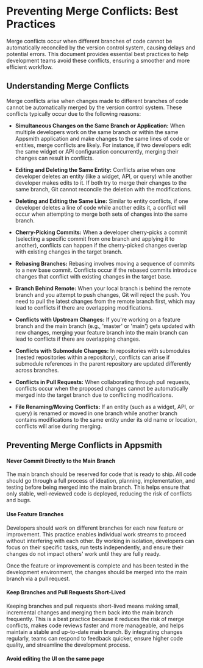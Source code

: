 # Preventing Merge Conflicts: Best Practices

Merge conflicts occur when different branches of code cannot be automatically reconciled by the version control system, causing delays and potential errors. This document provides essential best practices to help development teams avoid these conflicts, ensuring a smoother and more efficient workflow.






## Understanding Merge Conflicts

Merge conflicts arise when changes made to different branches of code cannot be automatically merged by the version control system. These conflicts typically occur due to the following reasons:

- **Simultaneous Changes on the Same Branch or Application:** When multiple developers work on the same branch or within the same Appsmith application and make changes to the same lines of code or entities, merge conflicts are likely. For instance, if two developers edit the same widget or API configuration concurrently, merging their changes can result in conflicts.

- **Editing and Deleting the Same Entity:** Conflicts arise when one developer deletes an entity (like a widget, API, or query) while another developer makes edits to it. If both try to merge their changes to the same branch, Git cannot reconcile the deletion with the modifications.

- **Deleting and Editing the Same Line:** Similar to entity conflicts, if one developer deletes a line of code while another edits it, a conflict will occur when attempting to merge both sets of changes into the same branch.

- **Cherry-Picking Commits:** When a developer cherry-picks a commit (selecting a specific commit from one branch and applying it to another), conflicts can happen if the cherry-picked changes overlap with existing changes in the target branch.

- **Rebasing Branches:** Rebasing involves moving a sequence of commits to a new base commit. Conflicts occur if the rebased commits introduce changes that conflict with existing changes in the target base.

- **Branch Behind Remote:** When your local branch is behind the remote branch and you attempt to push changes, Git will reject the push. You need to pull the latest changes from the remote branch first, which may lead to conflicts if there are overlapping modifications.

- **Conflicts with Upstream Changes:** If you're working on a feature branch and the main branch (e.g., 'master' or 'main') gets updated with new changes, merging your feature branch into the main branch can lead to conflicts if there are overlapping changes.

- **Conflicts with Submodule Changes:** In repositories with submodules (nested repositories within a repository), conflicts can arise if submodule references in the parent repository are updated differently across branches.

- **Conflicts in Pull Requests:** When collaborating through pull requests, conflicts occur when the proposed changes cannot be automatically merged into the target branch due to conflicting modifications.

- **File Renaming/Moving Conflicts:** If an entity (such as a widget, API, or query) is renamed or moved in one branch while another branch contains modifications to the same entity under its old name or location, conflicts will arise during merging.


## Preventing Merge Conflicts in Appsmith


#### Never Commit Directly to the Main Branch

The main branch should be reserved for code that is ready to ship. All code should go through a full process of ideation, planning, implementation, and testing before being merged into the main branch. This helps ensure that only stable, well-reviewed code is deployed, reducing the risk of conflicts and bugs.

#### Use Feature Branches

Developers should work on different branches for each new feature or improvement. This practice enables individual work streams to proceed without interfering with each other. By working in isolation, developers can focus on their specific tasks, run tests independently, and ensure their changes do not impact others' work until they are fully ready. 

Once the feature or improvement is complete and has been tested in the development environment, the changes should be merged into the main branch via a pull request. 


#### Keep Branches and Pull Requests Short-Lived

Keeping branches and pull requests short-lived means making small, incremental changes and merging them back into the main branch frequently. This is a best practice because it reduces the risk of merge conflicts, makes code reviews faster and more manageable, and helps maintain a stable and up-to-date main branch. By integrating changes regularly, teams can respond to feedback quicker, ensure higher code quality, and streamline the development process.

#### Avoid editing the UI on the same page